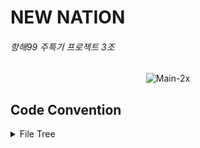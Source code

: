 # NEW NATION
###### 항해99 주특기 프로젝트 3조

<div align="center">
<img src="https://i.ibb.co/K9M7yvy/Main-2x.jpg" alt="Main-2x" border="0">
</div>



## Code Convention


<details>
<summary>File Tree</summary>   
        📦src
         ┣ 📂APIS
         ┃ ┣ 📂Axios
         ┃ ┃ ┗ 📜api.js
         ┃ ┣ 📜auth.js
         ┃ ┗ 📜news.js
         ┣ 📂Components
         ┃ ┣ 📂Auth
         ┃ ┃ ┣ 📜SignInForm.jsx
         ┃ ┃ ┗ 📜SignUpForm.jsx
         ┃ ┣ 📂Common
         ┃ ┃ ┣ 📜Button.jsx
         ┃ ┃ ┣ 📜Footer.jsx
         ┃ ┃ ┣ 📜Header.jsx
         ┃ ┃ ┗ 📜Navbar.jsx
         ┃ ┗ 📂News
         ┃ ┃ ┣ 📜NewsBox.jsx
         ┃ ┃ ┗ 📜NewsList.jsx
         ┣ 📂Pages
         ┃ ┣ 📜AddNews.jsx
         ┃ ┣ 📜Category.jsx
         ┃ ┣ 📜DetailPage.jsx
         ┃ ┣ 📜MainPage.jsx
         ┃ ┣ 📜SignIn.jsx
         ┃ ┗ 📜SignUp.jsx
         ┣ 📂Redux
         ┃ ┣ 📂modules
         ┃ ┃ ┗ 📜user.js
         ┃ ┗ 📂store
         ┃ ┃ ┗ 📜configStore.js
         ┣ 📂Shared
         ┃ ┗ 📜router.js
         ┣ 📂Styles
         ┃ ┗ 📜globalStyle.js
         ┣ 📜App.css
         ┣ 📜App.js
         ┣ 📜App.test.js
         ┣ 📜index.css
         ┣ 📜index.js
         ┣ 📜logo.svg
         ┣ 📜reportWebVitals.js
         ┗ 📜setupTests.js

</details>


